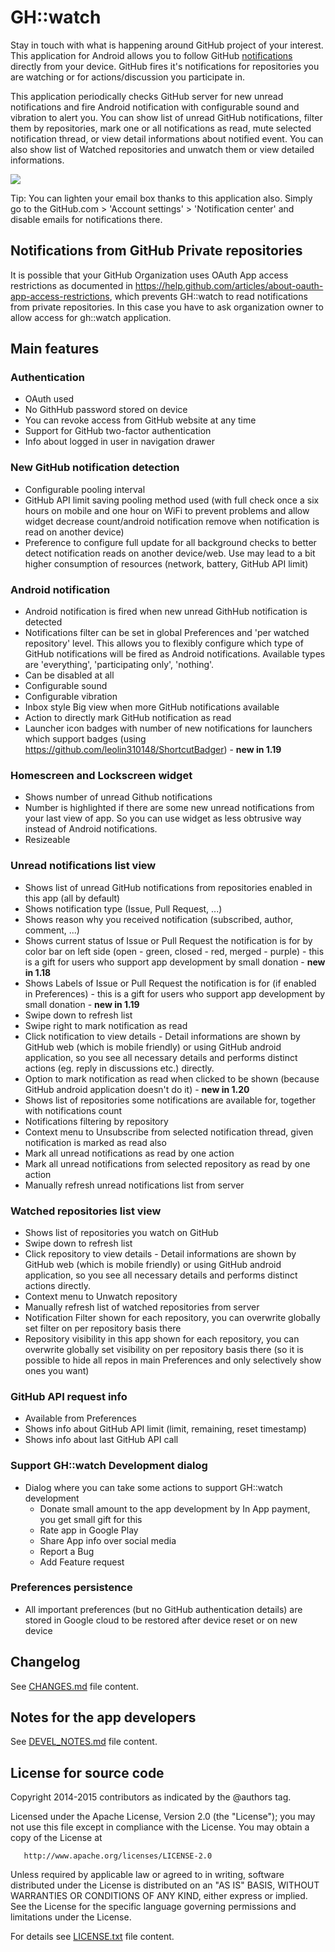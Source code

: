 GH::watch
=========
Stay in touch with what is happening around GitHub project of your interest. 
This application for Android allows you to follow GitHub [notifications](https://help.github.com/articles/notifications) directly from your device.
GitHub fires it's notifications for repositories you are watching or for actions/discussion you participate in. 

This application periodically checks GitHub server for new unread notifications and fire Android notification 
with configurable sound and vibration to alert you. You can show list of unread GitHub notifications, filter 
them by repositories, mark one or all notifications as read, mute selected notification thread, or view detail 
informations about notified event. You can also show list of Watched repositories and unwatch them or view 
detailed informations.

<a href="https://play.google.com/store/apps/details?id=com.daskiworks.ghwatch" alt="Download from Google Play">
  <img src="http://www.android.com/images/brand/android_app_on_play_large.png">
</a>

Tip: You can lighten your email box thanks to this application also. 
Simply go to the GitHub.com > 'Account settings' > 'Notification center' and disable emails for notifications there.

Notifications from GitHub Private repositories
----------------------------------------------
It is possible that your GitHub Organization uses OAuth App access restrictions as documented 
in https://help.github.com/articles/about-oauth-app-access-restrictions, which prevents GH::watch 
to read notifications from private repositories. In this case you have to ask organization owner 
to allow access for gh::watch application.

Main features
-------------

### Authentication
* OAuth used
* No GithHub password stored on device
* You can revoke access from GitHub website at any time
* Support for GitHub two-factor authentication
* Info about logged in user in navigation drawer

### New GitHub notification detection
* Configurable pooling interval
* GitHub API limit saving pooling method used (with full check once a six hours on mobile 
  and one hour on WiFi to prevent problems and allow widget decrease count/android notification remove when 
  notification is read on another device)
* Preference to configure full update for all background checks to better detect notification reads 
  on another device/web. Use may lead to a bit higher consumption of resources (network, battery, GitHub API limit)

### Android notification
* Android notification is fired when new unread GithHub notification is detected
* Notifications filter can be set in global Preferences and 'per watched repository' level. 
  This allows you to flexibly configure which type of GitHub notifications will be 
  fired as Android notifications. Available types are 'everything', 'participating only', 'nothing'.    
* Can be disabled at all
* Configurable sound
* Configurable vibration
* Inbox style Big view when more GitHub notifications available
* Action to directly mark GitHub notification as read
* Launcher icon badges with number of new notifications for launchers which support badges 
  (using https://github.com/leolin310148/ShortcutBadger) - **new in 1.19**
  
### Homescreen and Lockscreen widget
* Shows number of unread Github notifications
* Number is highlighted if there are some new unread notifications from your last view of app. So you can use 
  widget as less obtrusive way instead of Android notifications.
* Resizeable  
  
### Unread notifications list view
* Shows list of unread GitHub notifications from repositories enabled in this app (all by default)
* Shows notification type (Issue, Pull Request, ...) 
* Shows reason why you received notification (subscribed, author, comment, ...)
* Shows current status of Issue or Pull Request the notification is for by color bar on left side (open - green, closed - red, merged - purple) - this is a gift for users who support app development by small donation - **new in 1.18**
* Shows Labels of Issue or Pull Request the notification is for (if enabled in Preferences) - this is a gift for users who support app development by small donation - **new in 1.19**
* Swipe down to refresh list
* Swipe right to mark notification as read
* Click notification to view details - Detail informations are shown by 
  GitHub web (which is mobile friendly) or using GitHub android application, 
  so you see all necessary details and performs distinct actions (eg. reply in discussions etc.) directly.
* Option to mark notification as read when clicked to be shown (because GitHub android application doesn't do it) - **new in 1.20**
* Shows list of repositories some notifications are available for, together with notifications count
* Notifications filtering by repository
* Context menu to Unsubscribe from selected notification thread, given notification is marked as read also
* Mark all unread notifications as read by one action
* Mark all unread notifications from selected repository as read by one action
* Manually refresh unread notifications list from server

### Watched repositories list view
* Shows list of repositories you watch on GitHub
* Swipe down to refresh list
* Click repository to view details - Detail informations are shown 
  by GitHub web (which is mobile friendly) or using GitHub android 
  application, so you see all necessary details and performs distinct actions directly.
* Context menu to Unwatch repository
* Manually refresh list of watched repositories from server
* Notification Filter shown for each repository, you can overwrite 
  globally set filter on per repository basis there
* Repository visibility in this app shown for each repository, you can overwrite 
  globally set visibility on per repository basis there (so it is possible to hide 
  all repos in main Preferences and only selectively show ones you want)
    
### GitHub API request info
* Available from Preferences
* Shows info about GitHub API limit (limit, remaining, reset timestamp)
* Shows info about last GitHub API call 

### Support GH::watch Development dialog
* Dialog where you can take some actions to support GH::watch development
  * Donate small amount to the app development by In App payment, you get small gift for this 
  * Rate app in Google Play
  * Share App info over social media
  * Report a Bug
  * Add Feature request

### Preferences persistence
* All important preferences (but no GitHub authentication details) are stored in Google 
  cloud to be restored after device reset or on new device
  
Changelog
---------

See [CHANGES.md](CHANGES.md) file content.

Notes for the app developers
----------------------------

See [DEVEL_NOTES.md](DEVEL_NOTES.md) file content.

License for source code
-----------------------

   Copyright 2014-2015 contributors as indicated by the @authors tag.

   Licensed under the Apache License, Version 2.0 (the "License");
   you may not use this file except in compliance with the License.
   You may obtain a copy of the License at

       http://www.apache.org/licenses/LICENSE-2.0

   Unless required by applicable law or agreed to in writing, software
   distributed under the License is distributed on an "AS IS" BASIS,
   WITHOUT WARRANTIES OR CONDITIONS OF ANY KIND, either express or implied.
   See the License for the specific language governing permissions and
   limitations under the License.


For details see [LICENSE.txt](LICENSE.txt) file content.
   